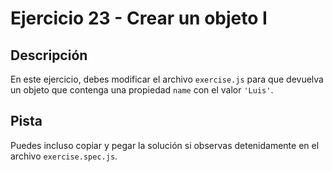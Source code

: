 # Ejercicio 23 - Crear un objeto I

## Descripción

En este ejercicio, debes modificar el archivo `exercise.js` para que devuelva un objeto que contenga una propiedad `name` con el valor `'Luis'`.

## Pista

Puedes incluso copiar y pegar la solución si observas detenidamente en el archivo `exercise.spec.js`.
